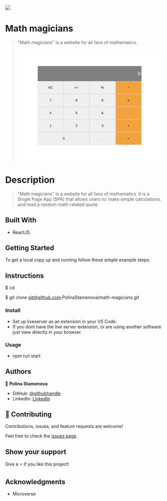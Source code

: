 ![](https://img.shields.io/badge/myapp-blueviolet)

# Math magicians

> "Math magicians" is a website for all fans of mathematics.

> ![screenshot](/src/calculator-screenshoot.JPG)

# Description

> "Math magicians" is a website for all fans of mathematics. It is a Single Page App (SPA) that allows users to:
> make simple calculations.
> and read a random math-related quote.

## Built With

- ReactJS.

## Getting Started

To get a local copy up and running follow these simple example steps.

## Instructions

$ cd <folder>

$ git clone git@github.com:PolinaStamenova/math-magicians.git

### Install

- Set up liveserver as an extension in your VS Code.
- If you dont have the live server extension, or are using another software just view directly in your browser.

### Usage

- npm run start

## Authors

👤 **Polina Stamenova**

- GitHub: [@githubhandle](https://github.com/PolinaStamenova)
- LinkedIn: [LinkedIn](https://www.linkedin.com/in/polina-stamenova-a60766112/)

## 🤝 Contributing

Contributions, issues, and feature requests are welcome!

Feel free to check the [issues page](https://github.com/PolinaStamenova/math-magicians/issues).

## Show your support

Give a ⭐️ if you like this project!

## Acknowledgments

- Microverse
